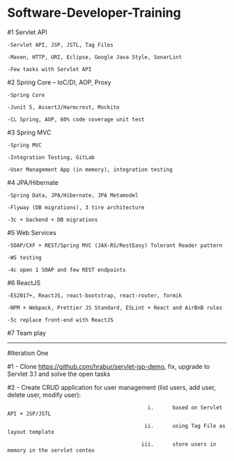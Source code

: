 # Software-Developer-Training

#1 Servlet API
    
    -Servlet API, JSP, JSTL, Tag Files
    
    -Maven, HTTP, URI, Eclipse, Google Java Style, SonarLint

    -Few tasks with Servlet API

#2 Spring Core – IoC/DI, AOP, Proxy

    -Spring Core

    -Junit 5, AssertJ/Harmcrest, Mockito
    
    -CL Spring, AOP, 60% code coverage unit test

#3 Spring MVC

    -Spring MVC
    
    -Integration Testing, GitLab
    
    -User Management App (in memory), integration testing

#4 JPA/Hibernate
    
    -Spring Data, JPA/Hibernate, JPA Metamodel

    -Flyway (DB migrations), 3 tire architecture

    -3c + backend + DB migrations

#5 Web Services

    -SOAP/CXF + REST/Spring MVC (JAX-RS/RestEasy) Tolerant Reader pattern

    -WS testing

    -4c open 1 SOAP and few REST endpoints

#6 ReactJS

    -ES2017+, ReactJS, react-bootstrap, react-router, formik

    -NPM + Webpack, Prettier JS Standard, ESLint + React and AirBnB rules

    -5c replace front-end with ReactJS

#7 Team play

______________________________________________________________________________________________

#Iteration One

#1 - Clone https://github.com/hrabur/servlet-jsp-demo, fix, upgrade to Servlet 3.1 and solve the open tasks

#2 - Create CRUD application for user management (list users, add user, delete user, modify user):

                                                 i.      based on Servlet API + JSP/JSTL
                                                 
                                                ii.      using Tag File as layout template
                                                
                                               iii.      store users in memory in the servlet contex
